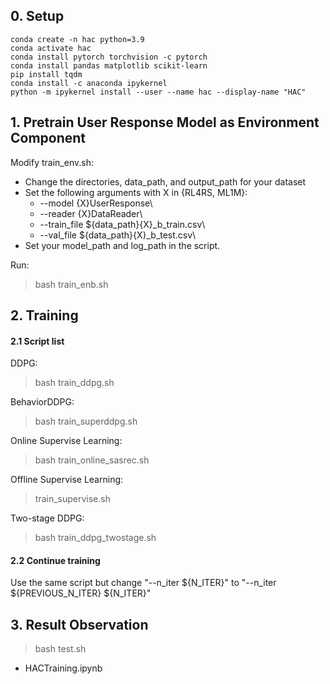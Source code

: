 ## 0. Setup

```
conda create -n hac python=3.9
conda activate hac
conda install pytorch torchvision -c pytorch
conda install pandas matplotlib scikit-learn
pip install tqdm
conda install -c anaconda ipykernel
python -m ipykernel install --user --name hac --display-name "HAC"
```


## 1. Pretrain User Response Model as Environment Component

Modify train_env.sh:
* Change the directories, data_path, and output_path for your dataset
* Set the following arguments with X in {RL4RS, ML1M}:
  * --model {X}UserResponse\
  * --reader {X}DataReader\
  * --train_file ${data_path}{X}_b_train.csv\
  * --val_file ${data_path}{X}_b_test.csv\
* Set your model_path and log_path in the script.

Run:
> bash train_enb.sh

## 2. Training

#### 2.1 Script list

DDPG:
> bash train_ddpg.sh

BehaviorDDPG:
> bash train_superddpg.sh

Online Supervise Learning:
> bash train_online_sasrec.sh

Offline Supervise Learning:
> train_supervise.sh

Two-stage DDPG:
> bash train_ddpg_twostage.sh

#### 2.2 Continue training

Use the same script but change "--n_iter ${N_ITER}" to "--n_iter ${PREVIOUS_N_ITER} ${N_ITER}"

## 3. Result Observation

> bash test.sh

* HACTraining.ipynb

